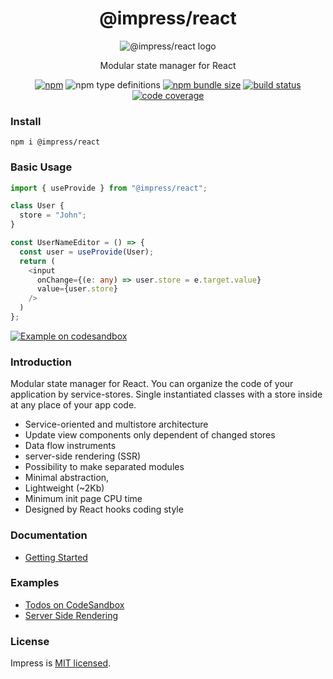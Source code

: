 <div align="center">

# @impress/react

![@impress/react logo](https://betula.github.io/impress/logo.png)

Modular state manager for React

[![npm](https://img.shields.io/npm/v/@impress/react?style=flat-square)](https://www.npmjs.com/package/@impress/react) ![npm type definitions](https://img.shields.io/npm/types/@impress/react?style=flat-square) [![npm bundle size](https://img.shields.io/bundlephobia/minzip/@impress/react?style=flat-square)](https://bundlephobia.com/result?p=@impress/react) [![build status](https://img.shields.io/github/workflow/status/betula/impress/Tests?style=flat-square)](https://github.com/betula/impress/actions?workflow=Tests) [![code coverage](https://img.shields.io/coveralls/github/betula/impress?style=flat-square)](https://coveralls.io/github/betula/impress)

</div>

### Install

`npm i @impress/react`

### Basic Usage

```typescript
import { useProvide } from "@impress/react";

class User {
  store = "John";
}

const UserNameEditor = () => {
  const user = useProvide(User);
  return (
    <input
      onChange={(e: any) => user.store = e.target.value}
      value={user.store}
    />
  )
};
```
[![Example on codesandbox](https://codesandbox.io/static/img/play-codesandbox.svg)](https://codesandbox.io/s/github/betula/impress/tree/master/examples/basic-usage)

### Introduction

Modular state manager for React. You can organize the code of your application by service-stores. Single instantiated classes with a store inside at any place of your app code.

- Service-oriented and multistore architecture
- Update view components only dependent of changed stores
- Data flow instruments
- server-side rendering (SSR)
- Possibility to make separated modules
- Minimal abstraction,
- Lightweight (~2Kb)
- Minimum init page CPU time
- Designed by React hooks coding style

### Documentation

- [Getting Started](./docs/getting-started.md)

### Examples

- [Todos on CodeSandbox](https://codesandbox.io/s/github/betula/impress/tree/master/examples/todos)
- [Server Side Rendering](https://github.com/betula/impress/tree/master/examples/ssr)

### License

Impress is [MIT licensed](./LICENSE).
